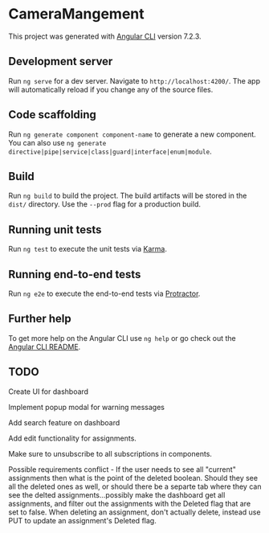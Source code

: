 # CameraMangement

This project was generated with [Angular CLI](https://github.com/angular/angular-cli) version 7.2.3.

## Development server

Run `ng serve` for a dev server. Navigate to `http://localhost:4200/`. The app will automatically reload if you change any of the source files.

## Code scaffolding

Run `ng generate component component-name` to generate a new component. You can also use `ng generate directive|pipe|service|class|guard|interface|enum|module`.

## Build

Run `ng build` to build the project. The build artifacts will be stored in the `dist/` directory. Use the `--prod` flag for a production build.

## Running unit tests

Run `ng test` to execute the unit tests via [Karma](https://karma-runner.github.io).

## Running end-to-end tests

Run `ng e2e` to execute the end-to-end tests via [Protractor](http://www.protractortest.org/).

## Further help

To get more help on the Angular CLI use `ng help` or go check out the [Angular CLI README](https://github.com/angular/angular-cli/blob/master/README.md).


## TODO

Create UI for dashboard

Implement popup modal for warning messages

Add search feature on dashboard

Add edit functionality for assignments.

Make sure to unsubscribe to all subscriptions in components.

Possible requirements conflict - If the user needs to see all "current" assignments then what is the point of the deleted boolean.  Should they see all the deleted ones as well, or should there be a separte tab where they can see the delted assignments...possibly make the dashboard get all assignments, and filter out the assignments with the Deleted flag that are set to false. When deleting an assignment, don't actually delete, instead use PUT to update an assignment's Deleted flag.  